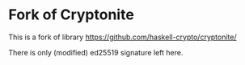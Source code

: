Fork of Cryptonite
==========

This is a fork of library https://github.com/haskell-crypto/cryptonite/

There is only (modified) ed25519 signature left here.

